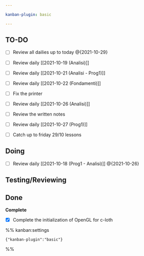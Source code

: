 ```yaml
---

kanban-plugin: basic

---
```


## TO-DO

- [ ] Review all dailies up to today @{2021-10-29}
- [ ] Review daily [[2021-10-19 (Analisi)]]
- [ ] Review daily [[2021-10-21 (Analisi - Prog1)]]
- [ ] Review daily [[2021-10-22 (Fondamenti)]]
- [ ] Fix the printer
- [ ] Review daily [[2021-10-26 (Analisi)]]
- [ ] Review the written notes
- [ ] Review daily [[2021-10-27 (Prog1)]]
- [ ] Catch up to friday 29/10 lessons


## Doing

- [ ] Review daily [[2021-10-18 (Prog1 - Analisi)]] @{2021-10-26}


## Testing/Reviewing



## Done

**Complete**
- [x] Complete the initialization of OpenGL for c-loth




%% kanban:settings
```
{"kanban-plugin":"basic"}
```
%%